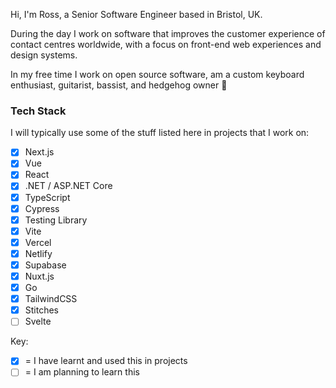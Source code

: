 Hi, I'm Ross, a Senior Software Engineer based in Bristol, UK.

During the day I work on software that improves the customer experience of contact centres worldwide, with a focus on front-end web experiences and design systems.

In my free time I work on open source software, am a custom keyboard enthusiast, guitarist, bassist, and hedgehog owner 🦔

### Tech Stack

I will typically use some of the stuff listed here in projects that I work on:

- [x] Next.js
- [x] Vue
- [x] React
- [x] .NET / ASP.NET Core
- [x] TypeScript
- [x] Cypress
- [x] Testing Library
- [x] Vite
- [x] Vercel
- [x] Netlify
- [x] Supabase
- [x] Nuxt.js
- [x] Go
- [x] TailwindCSS
- [x] Stitches
- [ ] Svelte

Key:
- [x] = I have learnt and used this in projects
- [ ] = I am planning to learn this
